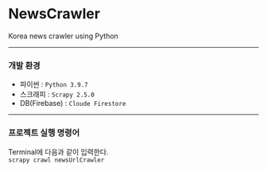 # NewsCrawler
Korea news crawler using Python

---
### 개발 환경
* 파이썬 : `Python 3.9.7`
* 스크래피 : `Scrapy 2.5.0`
* DB(Firebase) : `Cloude Firestore`
  
---

### 프로젝트 실행 명령어
Terminal에 다음과 같이 입력한다.   
`scrapy crawl newsUrlCrawler`
